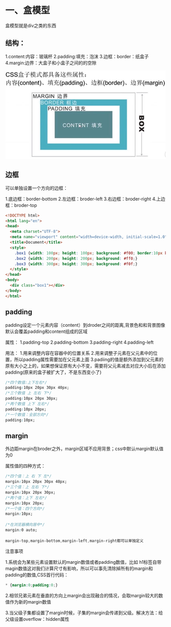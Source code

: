 # 一、盒模型
盒模型就是div之类的东西

## 结构：
1.content:内容：玻璃杯
2.padding:填充：泡沫
3.边框：border：纸盒子
4.margin:边界：大盒子和小盒子之间的的空隙

![盒模型参数](https://github.com/zihaopang/Backen-develope/blob/master/pics/html%26css/1.%E7%9B%92%E6%A8%A1%E5%9E%8B%E5%8F%82%E6%95%B0.JPG)

## 边框

可以单独设置一个方向的边框：

1.底边框：border-bottom
2.左边框：broder-left
3.右边框：broder-right
4.上边框：broder-top

```html
<!DOCTYPE html>
<html lang="en">
<head>
  <meta charset="UTF-8">
  <meta name="viewport" content="width=device-width, initial-scale=1.0">
  <title>Document</title>
  <style>
    .box1 {width: 100px; height: 100px; background: #f00; border:10px black solid ;border-top: none;}
    .box2 {width: 200px; height: 200px; background: #ff0;}
    .box3 {width: 300px; height: 300px; background: #f0f;}
  </style>
</head>
<body>
  <div class="box1"></div>
</body>
</html>
```

## padding

padding设定一个元素内容（content）到droder之间的距离,背景色和和背景图像默认会覆盖padding和content组成的区域

属性：
1.padding-top
2.padding-bottom
3.padding-right
4.padding-left

用法：
1.用来调整内容在容器中的位置关系
2.用来调整子元素在父元素中的位置，所以padding属性需要加在父元素上面
3.padiing的值是额外添加到父元素的原有大小之上的，如果想保证原有大小不变，需要将父元素减去对应大小后在添加padding(原来的盒子被扩大了，不是东西变小了)

```css
/*四个数值:上下左右*/
padding:10px 20px 30px 40px;
/*三个数值 上 左右 下*/
padding:10px 20px 30px;
/*两个数值 上下 左右*/
padding:10px 20px;
/*一个数值：全部方向*/
padding:10px;
```

## margin
外边距margin在broder之外，margin区域不应用背景；css中默认margin默认值为0

属性值的四种方式：

```css
/*四个值：上 右 下 左*/
margin:10px 20px 30px 40px;
/*三个值：上 左右 下*/
margin:10px 20px 30px;
/*两个值：上下 左右*/
margin:10px 20px;
/*一个值：四个方向*/
margin:10px;

/*在浏览器横向居中*/
margin:0 auto;

margin-top,margin-bottom,margin-left,margin-right都可以单独定义
```

注意事项

1.系统会为某些元素设置默认的margin数值或者padding数值，比如
h1标签自带magin数值这对我们计算尺寸有影响，所以可以事先清除掉所有的margin和padding的数值,CSS首行代码：
```css
* {margin:0;padding:0;}
```
2.相邻兄弟元素在垂直的方向上margin会出现融合的情况，会取margin较大的数值作为新的margin数值

3.当父级子集都设置了margin时候，子集的margin会传递到父级。解决方法：给父级设置overflow：hidden属性

